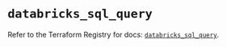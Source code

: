 # `databricks_sql_query`

Refer to the Terraform Registry for docs: [`databricks_sql_query`](https://registry.terraform.io/providers/databricks/databricks/1.62.1/docs/resources/sql_query).
